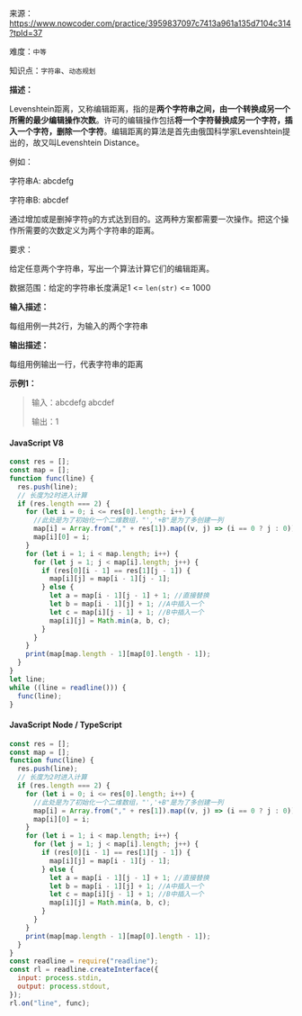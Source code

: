 来源：<https://www.nowcoder.com/practice/3959837097c7413a961a135d7104c314?tpId=37>

难度：`中等`

知识点：`字符串`、`动态规划`

**描述：**

Levenshtein距离，又称编辑距离，指的是**两个字符串之间，由一个转换成另一个所需的最少编辑操作次数**。许可的编辑操作包括**将一个字符替换成另一个字符，插入一个字符，删除一个字符**。编辑距离的算法是首先由俄国科学家Levenshtein提出的，故又叫Levenshtein Distance。

例如：

字符串A: abcdefg

字符串B: abcdef

通过增加或是删掉字符`g`的方式达到目的。这两种方案都需要一次操作。把这个操作所需要的次数定义为两个字符串的距离。

要求：

给定任意两个字符串，写出一个算法计算它们的编辑距离。

数据范围：给定的字符串长度满足1 <= `len(str)` <= 1000

**输入描述：**

每组用例一共2行，为输入的两个字符串

**输出描述：**

每组用例输出一行，代表字符串的距离

**示例1：**

> 输入：abcdefg
abcdef
>
> 输出：1

<!-- tabs:start -->

#### **JavaScript V8**

```javascript
const res = [];
const map = [];
function func(line) {
  res.push(line);
  // 长度为2时进入计算
  if (res.length === 2) {
    for (let i = 0; i <= res[0].length; i++) {
      //此处是为了初始化一个二维数组，"','+B"是为了多创建一列
      map[i] = Array.from("," + res[1]).map((v, j) => (i == 0 ? j : 0));
      map[i][0] = i;
    }
    for (let i = 1; i < map.length; i++) {
      for (let j = 1; j < map[i].length; j++) {
        if (res[0][i - 1] == res[1][j - 1]) {
          map[i][j] = map[i - 1][j - 1];
        } else {
          let a = map[i - 1][j - 1] + 1; //直接替换
          let b = map[i - 1][j] + 1; //A中插入一个
          let c = map[i][j - 1] + 1; //B中插入一个
          map[i][j] = Math.min(a, b, c);
        }
      }
    }
    print(map[map.length - 1][map[0].length - 1]);
  }
}
let line;
while ((line = readline())) {
  func(line);
}
```

#### **JavaScript Node / TypeScript**

```javascript
const res = [];
const map = [];
function func(line) {
  res.push(line);
  // 长度为2时进入计算
  if (res.length === 2) {
    for (let i = 0; i <= res[0].length; i++) {
      //此处是为了初始化一个二维数组，"','+B"是为了多创建一列
      map[i] = Array.from("," + res[1]).map((v, j) => (i == 0 ? j : 0));
      map[i][0] = i;
    }
    for (let i = 1; i < map.length; i++) {
      for (let j = 1; j < map[i].length; j++) {
        if (res[0][i - 1] == res[1][j - 1]) {
          map[i][j] = map[i - 1][j - 1];
        } else {
          let a = map[i - 1][j - 1] + 1; //直接替换
          let b = map[i - 1][j] + 1; //A中插入一个
          let c = map[i][j - 1] + 1; //B中插入一个
          map[i][j] = Math.min(a, b, c);
        }
      }
    }
    print(map[map.length - 1][map[0].length - 1]);
  }
}
const readline = require("readline");
const rl = readline.createInterface({
  input: process.stdin,
  output: process.stdout,
});
rl.on("line", func);
```

<!-- tabs:end -->
